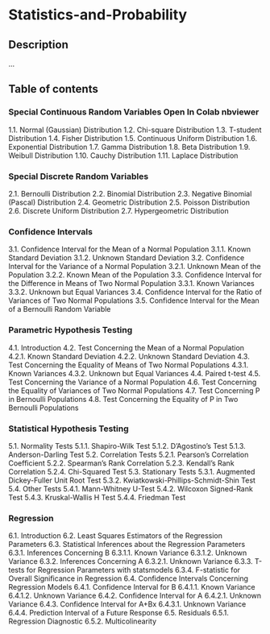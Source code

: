 # Statistics-and-Probability

## Description 
... 

## Table of contents 

### Special Continuous Random Variables Open In Colab nbviewer

1.1. Normal (Gaussian) Distribution
1.2. Chi-square Distribution
1.3. T-student Distribution
1.4. Fisher Distribution
1.5. Continuous Uniform Distribution
1.6. Exponential Distribution
1.7. Gamma Distribution
1.8. Beta Distribution
1.9. Weibull Distribution
1.10. Cauchy Distribution
1.11. Laplace Distribution


### Special Discrete Random Variables 

2.1. Bernoulli Distribution
2.2. Binomial Distribution
2.3. Negative Binomial (Pascal) Distribution
2.4. Geometric Distribution
2.5. Poisson Distribution
2.6. Discrete Uniform Distribution
2.7. Hypergeometric Distribution


### Confidence Intervals 

3.1. Confidence Interval for the Mean of a Normal Population
3.1.1. Known Standard Deviation
3.1.2. Unknown Standard Deviation
3.2. Confidence Interval for the Variance of a Normal Population
3.2.1. Unknown Mean of the Population
3.2.2. Known Mean of the Population
3.3. Confidence Interval for the Difference in Means of Two Normal Population
3.3.1. Known Variances
3.3.2. Unknown but Equal Variances
3.4. Confidence Interval for the Ratio of Variances of Two Normal Populations
3.5. Confidence Interval for the Mean of a Bernoulli Random Variable


### Parametric Hypothesis Testing 

4.1. Introduction
4.2. Test Concerning the Mean of a Normal Population
4.2.1. Known Standard Deviation
4.2.2. Unknown Standard Deviation
4.3. Test Concerning the Equality of Means of Two Normal Populations
4.3.1. Known Variances
4.3.2. Unknown but Equal Variances
4.4. Paired t-test
4.5. Test Concerning the Variance of a Normal Population
4.6. Test Concerning the Equality of Variances of Two Normal Populations
4.7. Test Concerning P in Bernoulli Populations
4.8. Test Concerning the Equality of P in Two Bernoulli Populations


### Statistical Hypothesis Testing 

5.1. Normality Tests
5.1.1. Shapiro-Wilk Test
5.1.2. D’Agostino’s Test
5.1.3. Anderson-Darling Test
5.2. Correlation Tests
5.2.1. Pearson’s Correlation Coefficient
5.2.2. Spearman’s Rank Correlation
5.2.3. Kendall’s Rank Correlation
5.2.4. Chi-Squared Test
5.3. Stationary Tests
5.3.1. Augmented Dickey-Fuller Unit Root Test
5.3.2. Kwiatkowski-Phillips-Schmidt-Shin Test
5.4. Other Tests
5.4.1. Mann-Whitney U-Test
5.4.2. Wilcoxon Signed-Rank Test
5.4.3. Kruskal-Wallis H Test
5.4.4. Friedman Test


### Regression 

6.1. Introduction
6.2. Least Squares Estimators of the Regression Parameters
6.3. Statistical Inferences about the Regression Parameters
6.3.1. Inferences Concerning B
6.3.1.1. Known Variance
6.3.1.2. Unknown Variance
6.3.2. Inferences Concerning A
6.3.2.1. Unknown Variance
6.3.3. T-tests for Regression Parameters with statsmodels
6.3.4. F-statistic for Overall Significance in Regression
6.4. Confidence Intervals Concerning Regression Models
6.4.1. Confidence Interval for B
6.4.1.1. Known Variance
6.4.1.2. Unknown Variance
6.4.2. Confidence Interval for A
6.4.2.1. Unknown Variance
6.4.3. Confidence Interval for A+Bx
6.4.3.1. Unknown Variance
6.4.4. Prediction Interval of a Future Response
6.5. Residuals
6.5.1. Regression Diagnostic
6.5.2. Multicolinearity
